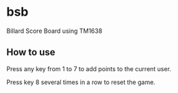 # bsb
Billard Score Board using TM1638

## How to use
Press any key from 1 to 7 to add points to the current user.

Press key 8 several times in a row to reset the game.

